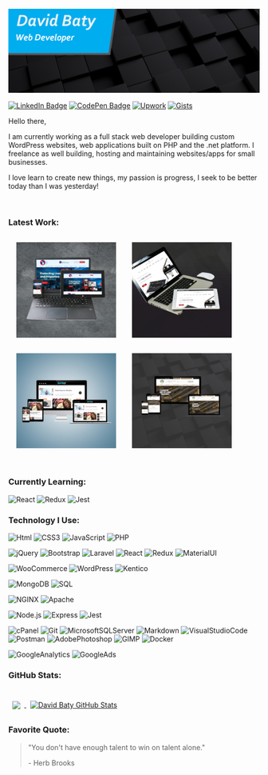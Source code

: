 ![Banner](./assets/GitHubHeader.png)

[![LinkedIn Badge](https://img.shields.io/badge/LinkedIn-Profile-informational?style=flat&logo=linkedin&logoColor=white&color=0D76A8)](https://www.linkedin.com/in/david-baty-5a22a3127/)
[![CodePen Badge](https://img.shields.io/badge/CodePen-Profile-informational?style=flat&logo=codepen&logoColor=white&color=black)](https://codepen.io/DaveBaty)
[![Upwork](https://img.shields.io/badge/UpWork-Profile-000?&logo=Upwork)](https://upwork.com/freelancers/~014ce58ccf39357ca0)
[![Gists](https://img.shields.io/badge/-Gists-000?&logo=GitHub)](https://upwork.com/freelancers/~014ce58ccf39357ca0)

Hello there,

I am currently working as a full stack web developer building custom WordPress websites, web applications built on PHP and the .net platform. I freelance as well building, hosting and maintaining websites/apps for small businesses.

I love learn to create new things, my passion is progress, I seek to be better today than I was yesterday!

<br>

### Latest Work:

<div style="display: flex; flex-direction: row;
  flex-wrap: wrap;
  width: 100%;">

<a target="_blank"  align="center" style="margin:0rem 1rem; "  href="http://firealarmserviceteam.com"><img src="./assets/fireservices.png" alt="Fire Alarm Service Team" width="200"/></a>

<a target="_blank"  align="center" style="margin:0rem 1rem; "  href="http://steinwaydetroit.com"><img src="./assets/steinway.png" alt="Steinway Detroit" width="200"/></a>

<a target="_blank"  align="center" style="margin:0rem 1rem; "  href="https://satrnnews.com"><img src="./assets/satrn.png" alt="Satrn News" width="200"/></a>

<a align="center" target="_blank" style="margin:0rem 1rem; " href="https://carbiderecycling.com"><img src="./assets/carbide.png" alt="Carbide Recycling." width="200"/></a>

</div>
<br>

### Currently Learning:

![React](https://img.shields.io/badge/-React-000?&logo=React)
![Redux](https://img.shields.io/badge/-Redux-000?&logo=Redux&logoColor=764ABC)
![Jest](https://img.shields.io/badge/-Jest-000?&logo=Jest)

### Technology I Use:

![Html](https://img.shields.io/badge/-html-000?&logo=HTML5)
![CSS3](https://img.shields.io/badge/-CSS3-000?&logo=CSS3&logoColor=339fea)
![JavaScript](https://img.shields.io/badge/-JavaScript-000?&logo=JavaScript)
![PHP](https://img.shields.io/badge/-PHP-000?&logo=PHP)

![jQuery](https://img.shields.io/badge/-jQuery-000?&logo=jQuery)
![Bootstrap](https://img.shields.io/badge/-Bootstrap-000?&logo=Bootstrap)
![Laravel](https://img.shields.io/badge/-Laravel-000?&logo=Laravel)
![React](https://img.shields.io/badge/-React-000?&logo=React)
![Redux](https://img.shields.io/badge/-Redux-000?&logo=Redux&logoColor=764ABC)
![MaterialUI](https://img.shields.io/badge/-MaterialUI-000?&logo=MaterialUI)

![WooCommerce](https://img.shields.io/badge/-WooCommerce-000?&logo=WooCommerce)
![WordPress](https://img.shields.io/badge/-WordPress-000?&logo=WordPress)
![Kentico](https://img.shields.io/badge/-Kentico-000?&logo=Kentico)

![MongoDB](https://img.shields.io/badge/-SQL-000?&logo=MySQL)
![SQL](https://img.shields.io/badge/-MongoDB-000?&logo=MongoDB)

![NGINX](https://img.shields.io/badge/-NGINX-000?&logo=NGINX)
![Apache](https://img.shields.io/badge/-Apache-000?&logo=Apache)

![Node.js](https://img.shields.io/badge/-Node.js-000?&logo=Node.js)
![Express](https://img.shields.io/badge/-Express-000?&logo=Express)
![Jest](https://img.shields.io/badge/-Jest-000?&logo=Jest)

![cPanel](https://img.shields.io/badge/-cPanel-000?&logo=cPanel)
![Git](https://img.shields.io/badge/-Git-000?&logo=Git)
![MicrosoftSQLServer](https://img.shields.io/badge/-MicrosoftSQLServer-000?&logo=MicrosoftSQLServer)
![Markdown](https://img.shields.io/badge/-Markdown-000?&logo=Markdown)
![VisualStudioCode](https://img.shields.io/badge/-VS_Code-000?&logo=VisualStudioCode&logoColor=339fea)
![Postman](https://img.shields.io/badge/-Postman-000?&logo=Postman)
![AdobePhotoshop](https://img.shields.io/badge/-Photoshop-000?&logo=AdobePhotoshop)
![GIMP](https://img.shields.io/badge/-GIMP-000?&logo=GIMP)
![Docker](https://img.shields.io/badge/-Docker-000?&logo=Docker)

![GoogleAnalytics](https://img.shields.io/badge/-GoogleAnalytics-000?&logo=GoogleAnalytics)
![GoogleAds](https://img.shields.io/badge/-GoogleAds-000?&logo=GoogleAds)

### GitHub Stats:

<br>

<a href="https://github.com/greatdane89">
  <img align="center" style="margin:0.5rem" src="https://github-readme-stats.vercel.app/api/top-langs/?username=greatdane89&hide=html,css&title_color=ffffff&text_color=c9cacc&icon_color=4AB197&bg_color=1A2B34" />
</a>

<a href="https://github.com/greatdane89">
  <img align="center" style="margin:0.5rem" src="https://github-readme-stats.vercel.app/api?username=greatdane89&show_icons=true&line_height=27&count_private=true&title_color=ffffff&text_color=c9cacc&icon_color=4AB097&bg_color=1A2B34" alt="David Baty GitHub Stats" />
</a>

### Favorite Quote:

> "You don't have enough talent to win on talent alone."
>
> <p>- Herb Brooks</p>
